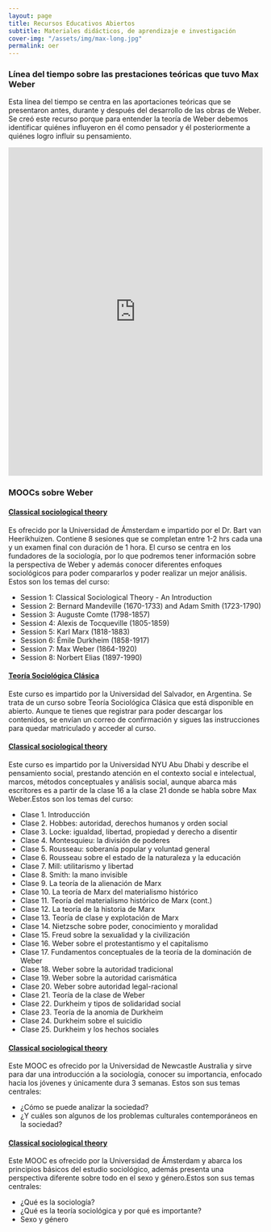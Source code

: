 ```yaml
---
layout: page
title: Recursos Educativos Abiertos
subtitle: Materiales didácticos, de aprendizaje e investigación
cover-img: "/assets/img/max-long.jpg"
permalink: oer
---
```


### Línea del tiempo sobre las prestaciones teóricas que tuvo Max Weber

Esta línea del tiempo se centra en las aportaciones teóricas que se presentaron antes, durante y después del desarrollo de las obras de Weber. Se creó este recurso porque para entender la teoría de Weber debemos identificar quiénes influyeron en él como pensador y él posteriormente a quiénes logro influir su pensamiento.

<iframe src='https://cdn.knightlab.com/libs/timeline3/latest/embed/index.html?source=1xzOoOGpL8IoX7Fq_C-woKihyIuV5JtFRPj6fmzW7LCs&font=Rufina-Sintony&lang=es&timenav_position=top&initial_zoom=3&height=650' width='100%' height='650' webkitallowfullscreen mozallowfullscreen allowfullscreen frameborder='0'></iframe>

### MOOCs sobre Weber

#### [Classical sociological theory](https://es.coursera.org/learn/classical-sociological-theory)

Es ofrecido por la Universidad de Ámsterdam e impartido por el Dr. Bart van Heerikhuizen. Contiene 8 sesiones que se completan entre 1-2 hrs cada una y un examen final con duración de 1 hora. El curso se centra en los fundadores de la sociología, por lo que podremos tener información sobre la perspectiva de Weber y además conocer diferentes enfoques sociológicos para poder compararlos y poder realizar un mejor análisis. Estos son los temas del curso:
* Session 1: Classical Sociological Theory - An Introduction
* Session 2: Bernard Mandeville (1670-1733) and Adam Smith (1723-1790)
* Session 3: Auguste Comte (1798-1857)
* Session 4: Alexis de Tocqueville (1805-1859)  
* Session 5: Karl Marx (1818-1883)
* Session 6: Émile Durkheim (1858-1917)
* Session 7: Max Weber (1864-1920) 
* Session 8: Norbert Elias (1897-1990) 

#### [Teoría Sociológica Clásica](https://campus.usal.edu.ar/course/index.php?categoryid=121&classId=cb8235f6-3efc-46a8-99bb-acaa5c5bff21&assignmentId=c463cb2b-f32a-4055-a4d1-19476c214c20&submissionId=13caee66-561f-a108-9a17-4724ef1bcf0a)

Este curso es impartido por la Universidad del Salvador, en Argentina. Se trata de un curso sobre Teoría Sociológica Clásica que está disponible en abierto. Aunque te tienes que registrar para poder descargar los contenidos, se envían un correo de confirmación y sigues las instrucciones para quedar matriculado y acceder al curso.

#### [Classical sociological theory](https://oyc.yale.edu/sociology/socy-151)

Este curso es impartido por la Universidad NYU Abu Dhabi y describe el pensamiento social, prestando atención en el contexto social e intelectual, marcos, métodos conceptuales y análisis social, aunque abarca más escritores es a partir de la clase 16 a la clase 21 donde se habla sobre Max Weber.Estos son los temas del curso:
* Clase 1.	Introducción 
* Clase 2.	Hobbes: autoridad, derechos humanos y orden social 
* Clase 3.	Locke: igualdad, libertad, propiedad y derecho a disentir 
* Clase 4.	Montesquieu: la división de poderes 
* Clase 5.	Rousseau: soberanía popular y voluntad general 
* Clase 6.	Rousseau sobre el estado de la naturaleza y la educación 
* Clase 7.	Mill: utilitarismo y libertad 
* Clase 8.	Smith: la mano invisible 
* Clase 9.	La teoría de la alienación de Marx 
* Clase 10.	La teoría de Marx del materialismo histórico 
* Clase 11.	Teoría del materialismo histórico de Marx (cont.) 
* Clase 12.	La teoría de la historia de Marx 
* Clase 13.	Teoría de clase y explotación de Marx 
* Clase 14.	Nietzsche sobre poder, conocimiento y moralidad 
* Clase 15.	Freud sobre la sexualidad y la civilización 
* Clase 16.	Weber sobre el protestantismo y el capitalismo 
* Clase 17.	Fundamentos conceptuales de la teoría de la dominación de Weber 
* Clase 18.	Weber sobre la autoridad tradicional 
* Clase 19.	Weber sobre la autoridad carismática 
* Clase 20.	Weber sobre autoridad legal-racional 
* Clase 21.	Teoría de la clase de Weber 
* Clase 22.	Durkheim y tipos de solidaridad social 
* Clase 23.	Teoría de la anomia de Durkheim 
* Clase 24.	Durkheim sobre el suicidio 
* Clase 25.	Durkheim y los hechos sociales 

#### [Classical sociological theory](https://www.futurelearn.com/courses/what-is-sociology)

Este MOOC es ofrecido por la Universidad de Newcastle Australia y sirve para dar una introducción a la sociología, conocer su importancia, enfocado hacia los jóvenes y únicamente dura 3 semanas. Estos son sus temas centrales:
* ¿Cómo se puede analizar la sociedad?  
* ¿Y cuáles son algunos de los problemas culturales contemporáneos en la sociedad? 

#### [Classical sociological theory](https://www.futurelearn.com/courses/what-is-sociology)

Este MOOC es ofrecido por la Universidad de Ámsterdam y abarca los principios básicos del estudio sociológico, además presenta una perspectiva diferente sobre todo en el sexo y género.Estos son sus temas centrales:
* ¿Qué es la sociología? 
* ¿Qué es la teoría sociológica y por qué es importante? 
* Sexo y género
